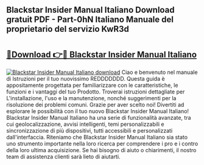 ## Blackstar Insider Manual Italiano Download gratuit PDF - Part-0hN Italiano Manuale del proprietario del servizio KwR3d

# <h2><a href="http://dfftcy.blite.top/?on=Blackstar+Insider+Manual+Italiano">🔗Download 👉🔴 Blackstar Insider Manual Italiano</a></h2>

[![Blackstar Insider Manual Italiano download](https://i.imgur.com/lujVjoI.png)](http://dfftcy.blite.top/?on=Blackstar+Insider+Manual+Italiano)
Ciao e benvenuto nel manuale di Istruzioni per il tuo nuovissimo REDDDDDDD. Questa guida è appositamente progettata per familiarizzare con le caratteristiche, le funzioni e i vantaggi del tuo Prodotto. Troverai istruzioni dettagliate per L'installazione, l'uso e la manutenzione, nonché suggerimenti per la risoluzione dei problemi comuni. Grazie per aver scelto noi! Divertiti ad esplorare le possibilità con il tuo nuovo Blackstar Insider Manual Italiano! Blackstar Insider Manual Italiano ha una serie di funzionalità avanzate, tra cui geolocalizzazione, avvisi intelligenti, temi personalizzabili e sincronizzazione di più dispositivi, tutti accessibili e personalizzati dall'interfaccia. Riteniamo che Blackstar Insider Manual Italiano sia stato uno strumento importante nella loro ricerca per comprendere i pro e i contro della loro ultima acquisizione. Se hai bisogno di aiuto o chiarimenti, il nostro team di assistenza clienti sarà lieto di aiutarti.
